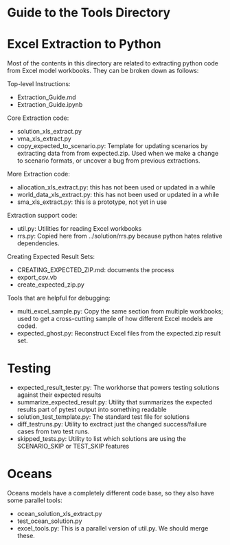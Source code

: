 # Guide to the Tools Directory

# Excel Extraction to Python

Most of the contents in this directory are related to extracting python code from Excel model workbooks.
They can be broken down as follows:

Top-level Instructions:
 * Extraction_Guide.md
 * Extraction_Guide.ipynb

Core Extraction code:
 * solution_xls_extract.py
 * vma_xls_extract.py
 * copy_expected_to_scenario.py: Template for updating scenarios by extracting data from from expected.zip.  Used when we make a change to scenario formats, or uncover a bug from previous extractions.

More Extraction code:
 * allocation_xls_extract.py: this has not been used or updated in a while
 * world_data_xls_extract.py: this has not been used or updated in a while
 * sma_xls_extract.py:  this is a prototype, not yet in use

Extraction support code:
 * util<area>.py:  Utilities for reading Excel workbooks
 * rrs<area>.py: Copied here from ../solution/rrs.py because python hates relative dependencies.

Creating Expected Result Sets:
 * CREATING_EXPECTED_ZIP.md: documents the process
 * export_csv.vb
 * create_expected_zip.py

Tools that are helpful for debugging:
 * multi_excel_sample.py:  Copy the same section from multiple workbooks; used to get a cross-cutting sample of how different Excel models are coded.
 * expected_ghost.py: Reconstruct Excel files from the expected.zip result set.

# Testing
 * expected_result_tester.py:  The workhorse that powers testing solutions against their expected results
 * summarize_expected_result.py: Utility that summarizes the expected results part of pytest output into something readable
 * solution_test_template.py:  The standard test file for solutions
 * diff_testruns.py:  Utility to exctract just the changed success/failure cases from two test runs.
 * skipped_tests.py: Utility to list which solutions are using the SCENARIO_SKIP or TEST_SKIP features

# Oceans
Oceans models have a completely different code base, so they also have some parallel tools:
 * ocean_solution_xls_extract.py
 * test_ocean_solution.py
 * excel_tools.py:  This is a parallel version of util.py.  We should merge these.
